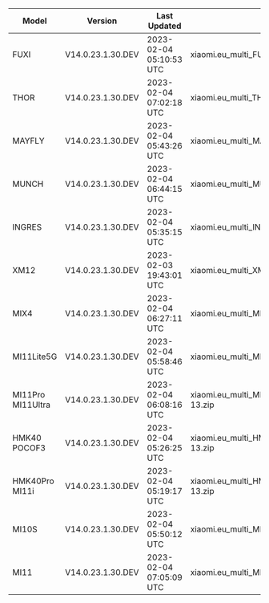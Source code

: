 | Model | Version | Last Updated | File Name | Size | Download Link |
| ---- | ---- | ---- | ---- | ---- | ---- |
| FUXI | V14.0.23.1.30.DEV | 2023-02-04 05:10:53 UTC | xiaomi.eu_multi_FUXI_V14.0.23.1.30.DEV_v14-13.zip | 5.9 GB | [SourceForge](https://sourceforge.net/projects/xiaomi-eu-multilang-miui-roms/files/xiaomi.eu/MIUI-WEEKLY-RELEASES/V14.0.23.1.30.DEV/xiaomi.eu_multi_FUXI_V14.0.23.1.30.DEV_v14-13.zip/download) |
| THOR | V14.0.23.1.30.DEV | 2023-02-04 07:02:18 UTC | xiaomi.eu_multi_THOR_V14.0.23.1.30.DEV_v14-13.zip | 5.4 GB | [SourceForge](https://sourceforge.net/projects/xiaomi-eu-multilang-miui-roms/files/xiaomi.eu/MIUI-WEEKLY-RELEASES/V14.0.23.1.30.DEV/xiaomi.eu_multi_THOR_V14.0.23.1.30.DEV_v14-13.zip/download) |
| MAYFLY | V14.0.23.1.30.DEV | 2023-02-04 05:43:26 UTC | xiaomi.eu_multi_MAYFLY_V14.0.23.1.30.DEV_v14-13.zip | 5.2 GB | [SourceForge](https://sourceforge.net/projects/xiaomi-eu-multilang-miui-roms/files/xiaomi.eu/MIUI-WEEKLY-RELEASES/V14.0.23.1.30.DEV/xiaomi.eu_multi_MAYFLY_V14.0.23.1.30.DEV_v14-13.zip/download) |
| MUNCH | V14.0.23.1.30.DEV | 2023-02-04 06:44:15 UTC | xiaomi.eu_multi_MUNCH_V14.0.23.1.30.DEV_v14-13.zip | 4.5 GB | [SourceForge](https://sourceforge.net/projects/xiaomi-eu-multilang-miui-roms/files/xiaomi.eu/MIUI-WEEKLY-RELEASES/V14.0.23.1.30.DEV/xiaomi.eu_multi_MUNCH_V14.0.23.1.30.DEV_v14-13.zip/download) |
| INGRES | V14.0.23.1.30.DEV | 2023-02-04 05:35:15 UTC | xiaomi.eu_multi_INGRES_V14.0.23.1.30.DEV_v14-13.zip | 5.1 GB | [SourceForge](https://sourceforge.net/projects/xiaomi-eu-multilang-miui-roms/files/xiaomi.eu/MIUI-WEEKLY-RELEASES/V14.0.23.1.30.DEV/xiaomi.eu_multi_INGRES_V14.0.23.1.30.DEV_v14-13.zip/download) |
| XM12 | V14.0.23.1.30.DEV | 2023-02-03 19:43:01 UTC | xiaomi.eu_multi_XM12_V14.0.23.1.30.DEV_v14-13.zip | 5.1 GB | [SourceForge](https://sourceforge.net/projects/xiaomi-eu-multilang-miui-roms/files/xiaomi.eu/MIUI-WEEKLY-RELEASES/V14.0.23.1.30.DEV/xiaomi.eu_multi_XM12_V14.0.23.1.30.DEV_v14-13.zip/download) |
| MIX4 | V14.0.23.1.30.DEV | 2023-02-04 06:27:11 UTC | xiaomi.eu_multi_MIX4_V14.0.23.1.30.DEV_v14-13.zip | 5.1 GB | [SourceForge](https://sourceforge.net/projects/xiaomi-eu-multilang-miui-roms/files/xiaomi.eu/MIUI-WEEKLY-RELEASES/V14.0.23.1.30.DEV/xiaomi.eu_multi_MIX4_V14.0.23.1.30.DEV_v14-13.zip/download) |
| MI11Lite5G | V14.0.23.1.30.DEV | 2023-02-04 05:58:46 UTC | xiaomi.eu_multi_MI11Lite5G_V14.0.23.1.30.DEV_v14-13.zip | 4.8 GB | [SourceForge](https://sourceforge.net/projects/xiaomi-eu-multilang-miui-roms/files/xiaomi.eu/MIUI-WEEKLY-RELEASES/V14.0.23.1.30.DEV/xiaomi.eu_multi_MI11Lite5G_V14.0.23.1.30.DEV_v14-13.zip/download) |
| MI11Pro MI11Ultra | V14.0.23.1.30.DEV | 2023-02-04 06:08:16 UTC | xiaomi.eu_multi_MI11Pro_MI11Ultra_V14.0.23.1.30.DEV_v14-13.zip | 5.0 GB | [SourceForge](https://sourceforge.net/projects/xiaomi-eu-multilang-miui-roms/files/xiaomi.eu/MIUI-WEEKLY-RELEASES/V14.0.23.1.30.DEV/xiaomi.eu_multi_MI11Pro_MI11Ultra_V14.0.23.1.30.DEV_v14-13.zip/download) |
| HMK40 POCOF3 | V14.0.23.1.30.DEV | 2023-02-04 05:26:25 UTC | xiaomi.eu_multi_HMK40_POCOF3_V14.0.23.1.30.DEV_v14-13.zip | 4.3 GB | [SourceForge](https://sourceforge.net/projects/xiaomi-eu-multilang-miui-roms/files/xiaomi.eu/MIUI-WEEKLY-RELEASES/V14.0.23.1.30.DEV/xiaomi.eu_multi_HMK40_POCOF3_V14.0.23.1.30.DEV_v14-13.zip/download) |
| HMK40Pro MI11i | V14.0.23.1.30.DEV | 2023-02-04 05:19:17 UTC | xiaomi.eu_multi_HMK40Pro_MI11i_V14.0.23.1.30.DEV_v14-13.zip | 4.9 GB | [SourceForge](https://sourceforge.net/projects/xiaomi-eu-multilang-miui-roms/files/xiaomi.eu/MIUI-WEEKLY-RELEASES/V14.0.23.1.30.DEV/xiaomi.eu_multi_HMK40Pro_MI11i_V14.0.23.1.30.DEV_v14-13.zip/download) |
| MI10S | V14.0.23.1.30.DEV | 2023-02-04 05:50:12 UTC | xiaomi.eu_multi_MI10S_V14.0.23.1.30.DEV_v14-13.zip | 4.4 GB | [SourceForge](https://sourceforge.net/projects/xiaomi-eu-multilang-miui-roms/files/xiaomi.eu/MIUI-WEEKLY-RELEASES/V14.0.23.1.30.DEV/xiaomi.eu_multi_MI10S_V14.0.23.1.30.DEV_v14-13.zip/download) |
| MI11 | V14.0.23.1.30.DEV | 2023-02-04 07:05:09 UTC | xiaomi.eu_multi_MI11_V14.0.23.1.30.DEV_v14-13.zip | 4.2 GB | [SourceForge](https://sourceforge.net/projects/xiaomi-eu-multilang-miui-roms/files/xiaomi.eu/MIUI-WEEKLY-RELEASES/V14.0.23.1.30.DEV/xiaomi.eu_multi_MI11_V14.0.23.1.30.DEV_v14-13.zip/download) |
